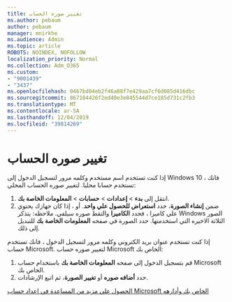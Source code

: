 ```yaml
---
title: تغيير صوره الحساب
ms.author: pebaum
author: pebaum
manager: mnirkhe
ms.audience: Admin
ms.topic: article
ROBOTS: NOINDEX, NOFOLLOW
localization_priority: Normal
ms.collection: Adm_O365
ms.custom:
- "9001439"
- "3437"
ms.openlocfilehash: 0467bd04eb2f46a88f7e429aa7cf6d085d416dbc
ms.sourcegitcommit: 867184426f2ed48e3e845544d7ce185d731c2fb3
ms.translationtype: MT
ms.contentlocale: ar-SA
ms.lasthandoff: 12/04/2019
ms.locfileid: "39814269"
---
```

# <a name="change-account-picture"></a>تغيير صوره الحساب

إذا كنت تستخدم اسم مستخدم وكلمه مرور لتسجيل الدخول إلى Windows 10 ، فانك تستخدم حسابا محليا. لتغيير صوره الحساب المحلي:

1. انتقل إلى **بدء** > **إعدادات** > **حسابات** > **المعلومات الخاصة بك**.
2. ضمن **إنشاء الصورة**، حدد **استعراض للحصول علي واحد**. أو ، إذا كان جهازك يحتوي علي كاميرا ، فحدد **الكاميرا** والتقط صوره سيلفي. 
    ملاحظه: يتذكر Windows الصور الثلاثة الاخيره التي استخدمتها. حدد الصورة في صفحه **المعلومات الخاصة بك** للتبديل إلى ذلك.

إذا كنت تستخدم عنوان بريد الكتروني وكلمه مرور لتسجيل الدخول ، فانك تستخدم حساب Microsoft. لتغيير صوره حساب Microsoft الخاص بك:

1. قم بتسجيل الدخول إلى صفحه **المعلومات الخاصة بك** باستخدام حساب Microsoft الخاص بك.
2. حدد **أضافه صوره** أو **تغيير الصورة**، ثم اتبع الإرشادات.

[الحصول علي مزيد من المساعدة في اعداد حساب Microsoft الخاص بك وأدارهه](https://support.microsoft.com/products/microsoft-account?category=manage-account)